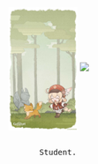 <div align="center">
<img src="https://raw.githubusercontent.com/akioukun/akioukun/main/assets/klee.jpg" width="25%" align="center" />
<img src="https://readme-typing-svg.demolab.com?font=Inconsolata&weight=500&size=50&duration=4000&pause=300&color=A7A459&center=true&vCenter=true&multiline=true&repeat=false&random=false&width=1300&height=140&lines=hello%2C+there+%E2%9C%A9" width="70%" />
<br><br>
<pre>
    Student.
</pre>
<br><br>
</div>
